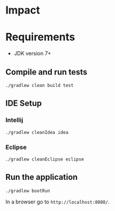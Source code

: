 # Impact

# Requirements

* JDK version 7+

## Compile and run tests

```
./gradlew clean build test
```

## IDE Setup

### Intellij

```
./gradlew cleanIdea idea
```

### Eclipse

```
./gradlew cleanEclipse eclipse
```

## Run the application
```
./gradlew bootRun
```

In a browser go to `http://localhost:8080/`.

